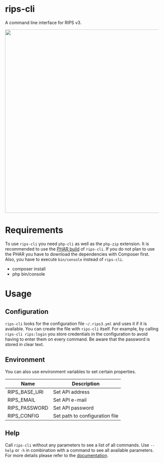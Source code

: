 rips-cli
========

A command line interface for RIPS v3.

<a href="https://asciinema.org/a/160101?autoplay=1"><img src="https://asciinema.org/a/160101.png" width="600" /></a>

# Requirements
To use `rips-cli` you need `php-cli` as well as the `php-zip` extension.
It is recommended to use the [PHAR build](https://kb.ripstech.com/display/DOC/RIPS+CLI#RIPSCLI-PHAR) of `rips-cli`. If you do not plan to use the PHAR you have to download the dependencies with Composer first. Also, you have to execute `bin/console` instead of `rips-cli`.

 * composer install
 * php bin/console

# Usage
## Configuration
`rips-cli` looks for the configuration file `~/.rips3.yml` and uses it if it is available. You can create the file with `rips-cli` itself. For example, by calling `rips-cli rips:login` you store credentials in the configuration to avoid having to enter them on every command. Be aware that the password is stored in clear text.

## Environment
You can also use environment variables to set certain properties.

| Name          | Description                    |
|---------------|--------------------------------|
| RIPS_BASE_URI | Set API address                |
| RIPS_EMAIL    | Set API e-mail                 |
| RIPS_PASSWORD | Set API password               |
| RIPS_CONFIG   | Set path to configuration file |

## Help
Call `rips-cli` without any parameters to see a list of all commands. Use `--help` or `-h` in combination with a command to see all available parameters.
For more details please refer to the [documentation](https://kb.ripstech.com/display/DOC/RIPS+CLI).
